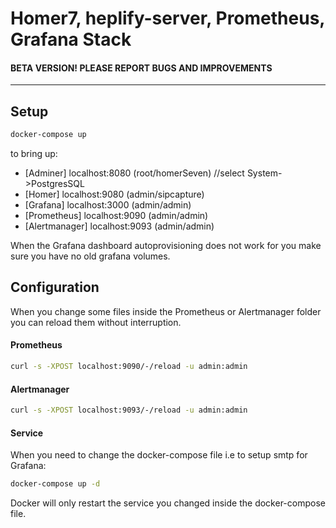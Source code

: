 # Homer7, heplify-server, Prometheus, Grafana Stack

#### BETA VERSION! PLEASE REPORT BUGS AND IMPROVEMENTS

--------

## Setup

```bash
docker-compose up
```

to bring up:  

* [Adminer]      localhost:8080 (root/homerSeven) //select System->PostgresSQL
* [Homer]        localhost:9080 (admin/sipcapture)
* [Grafana]      localhost:3000 (admin/admin)
* [Prometheus]   localhost:9090 (admin/admin)
* [Alertmanager] localhost:9093 (admin/admin)

When the Grafana dashboard autoprovisioning does not work for you make sure you have no old grafana volumes.

## Configuration

When you change some files inside the Prometheus or Alertmanager folder you can reload them without interruption.

#### Prometheus
```bash
curl -s -XPOST localhost:9090/-/reload -u admin:admin
```

#### Alertmanager
```bash
curl -s -XPOST localhost:9093/-/reload -u admin:admin
```

#### Service
When you need to change the docker-compose file i.e to setup smtp for Grafana:
```bash
docker-compose up -d
```
Docker will only restart the service you changed inside the docker-compose file. 
